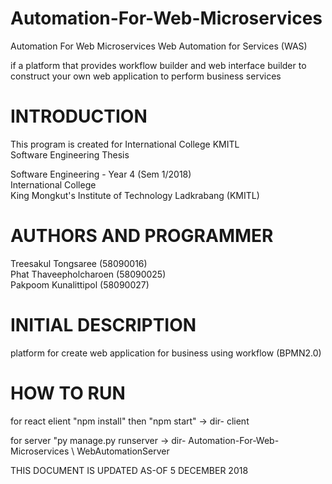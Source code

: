 # Automation-For-Web-Microservices
Automation  For Web Microservices
Web Automation for Services (WAS)

if a platform that provides workflow builder and web interface builder
to construct your own web application to perform business services

# INTRODUCTION

  This program is created for International College KMITL <br>
  Software Engineering Thesis <br>

  Software Engineering - Year 4 (Sem 1/2018)<br>
  International College<br>
  King Mongkut's Institute of Technology Ladkrabang (KMITL)<br>

# AUTHORS AND PROGRAMMER
  Treesakul  Tongsaree (58090016)<br>
  Phat Thaveepholcharoen (58090025)<br>
  Pakpoom Kunalittipol (58090027)<br>

# INITIAL DESCRIPTION

  platform for create web application for business using workflow (BPMN2.0)


# HOW TO RUN
for react elient "npm install" then "npm start" -> dir- client

for server "py manage.py runserver -> dir- Automation-For-Web-Microservices \ WebAutomationServer


THIS DOCUMENT IS UPDATED AS-OF 5 DECEMBER 2018<br>
